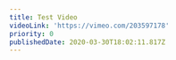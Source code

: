 ```yaml
---
title: Test Video
videoLink: 'https://vimeo.com/203597178'
priority: 0
publishedDate: 2020-03-30T18:02:11.817Z
---
```

